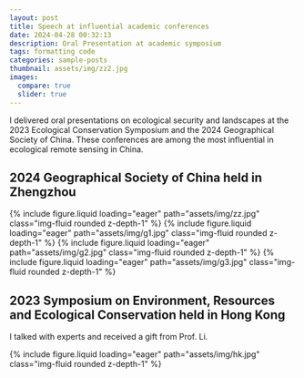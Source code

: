 ```yaml
---
layout: post
title: Speech at influential academic conferences
date: 2024-04-28 00:32:13
description: Oral Presentation at academic symposium
tags: formatting code
categories: sample-posts
thumbnail: assets/img/zz2.jpg
images:
  compare: true
  slider: true
---
```


I delivered oral presentations on ecological security and landscapes at the 2023 Ecological Conservation Symposium and the 2024 Geographical Society of China. These conferences are among the most influential in ecological remote sensing in China.

## 2024 Geographical Society of China held in Zhengzhou

<swiper-container keyboard="true" navigation="true" pagination="true" pagination-clickable="true" pagination-dynamic-bullets="true" rewind="true"> 
  <swiper-slide>{% include figure.liquid loading="eager" path="assets/img/zz.jpg" class="img-fluid rounded z-depth-1" %}</swiper-slide>
  <swiper-slide>{% include figure.liquid loading="eager" path="assets/img/g1.jpg" class="img-fluid rounded z-depth-1" %}</swiper-slide>
  <swiper-slide>{% include figure.liquid loading="eager" path="assets/img/g2.jpg" class="img-fluid rounded z-depth-1" %}</swiper-slide>
  <swiper-slide>{% include figure.liquid loading="eager" path="assets/img/g3.jpg" class="img-fluid rounded z-depth-1" %}</swiper-slide>
</swiper-container>


## 2023 Symposium on Environment, Resources and Ecological Conservation held in Hong Kong

I talked with experts and received a gift from Prof. Li.

<div class="row mt-3">
    <div class="col-sm mt-3 mt-md-0">
        {% include figure.liquid loading="eager" path="assets/img/hk.jpg" class="img-fluid rounded z-depth-1" %}
    </div>
</div>
